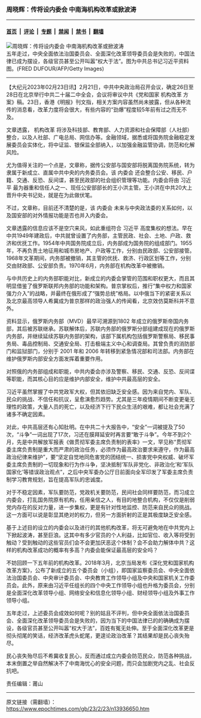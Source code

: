 ### 周晓辉：传将设内委会  中南海机构改革或掀波涛

---

#### [首页](../../../..?n13936650) &nbsp;|&nbsp; [评论](../../../../../epoch-comment?n13936650) &nbsp;|&nbsp; [专题](../../../../../epoch-special?n13936650) &nbsp;|&nbsp; [禁闻](../../../../../epoch-news?n13936650) &nbsp;|&nbsp; [禁书](../../../../../books?n13936650) &nbsp;|&nbsp; [翻墙](https://github.com/gfw-breaker/nogfw/blob/master/README.md?n13936650)


<div><img alt="周晓辉：传将设内委会  中南海机构改革或掀波涛" class="attachment-djy_600_400 size-djy_600_400 wp-post-image" src="https://i.epochtimes.com/assets/uploads/2023/02/id13928423-6ba1fa4749047afa0d3edbbe49f527ce-1.png"/>
<div class="caption">
 五年走过，中央全面依法治国委员会、全面深化改革领导委员会是失败的，中国法律已成为摆设，各级官员甚至公开叫嚣“权大于法”。图为中共总书记习近平资料图。(FRED DUFOUR/AFP/Getty Images)
</div></div><hr/><div class="post_content" id="artbody" itemprop="articleBody">
 <!-- article content begin -->
 <p>
  【大纪元2023年02月23日讯】2月21日，中共中央政治局召开会议，确定26日至28日在北京举行中共二十届二中全会，会议将审议中共《党和国家
  <ok href="https://www.epochtimes.com/gb/tag/%E6%9C%BA%E6%9E%84%E6%94%B9%E9%9D%A9.html">
   机构改革
  </ok>
  方案》稿。23日，香港《明报》刊文指，相关方案内容虽然尚未披露，但从各种流传的消息看，改革力度将会很大，有些内容的“劲爆”程度较5年前有过之而无不及。
 </p>
 <p>
  文章透露，
  <ok href="https://www.epochtimes.com/gb/tag/%E6%9C%BA%E6%9E%84%E6%94%B9%E9%9D%A9.html">
   机构改革
  </ok>
  将涉及科技部、教育部、人力资源和社会保障部（人社部）整合，以及人社部、广电总局、网信办等。金融领域，据悉或将国务院金融稳定发展委员会实体化，将中证监、银保监全部纳入，以加强金融监管协调，防范和化解风险。
 </p>
 <p>
  尤为值得关注的一个点是，文章称，据传公安部与国安部将脱离国务院系统，转为隶属于新成立、直属中共中央的内务委员会。该
  <ok href="https://www.epochtimes.com/gb/tag/%E5%86%85%E5%A7%94%E4%BC%9A.html">
   内委会
  </ok>
  还会整合公安、移民、户籍、交通、反恐、反间谍，甚至民政部的社会组织管理等功能。内委会将由
  <ok href="https://www.epochtimes.com/gb/tag/%E4%B9%A0%E8%BF%91%E5%B9%B3.html">
   习近平
  </ok>
  最为器重和信任人之一、现任公安部部长的王小洪主管。王小洪在中共20大上晋升中央书记处，就是在为此做伏笔。
 </p>
 <p>
  不过，文章称，目前还不清楚的是，该
  <ok href="https://www.epochtimes.com/gb/tag/%E5%86%85%E5%A7%94%E4%BC%9A.html">
   内委会
  </ok>
  未来与中央政法委的关系如何，以及国安部的对外情报功能是否也并入内委会。
 </p>
 <p>
  文章透露的信息应该不是空穴来风，如此重组符合
  <ok href="https://www.epochtimes.com/gb/tag/%E4%B9%A0%E8%BF%91%E5%B9%B3.html">
   习近平
  </ok>
  高度集权的想法。早在中共1949年建政后，中共就曾设置了内务部，主管民政、社会、土地、户政、救济和优抚工作。1954年中共国务院成立后，内务部成为国务院的组成部门。1955年，不再负责土地征用和城市房地产、户政等工作，分别由民政部、公安部接管。1968年文革期间，内务部被撤销，其主管的优抚、救济、行政区划等工作，分别交由财政部、公安部负责。1970年6月，内务部在机构改革中被撤销。
 </p>
 <p>
  与中共历史上的内务部职能对比，新成立的内委会掌管的范围和职权更大，而且其明显借鉴了俄罗斯联邦内务部的功能和架构。普京掌权后，推行“集中权力和国家强力介入”的战略，并最终在俄形成了“强势总统”格局。以中俄当下的紧密关系以及北京最高领导人希冀成为普京那样的政治强人的传闻看，北京效仿莫斯科并不意外。
 </p>
 <p>
  资料显示，俄罗斯内务部（MVD）最早可溯源到1802 年成立的俄罗斯帝国内务部，其后被苏联继承。苏联解体后，苏联内务部的俄罗斯分部组建成现在的俄罗斯内务部，并继续延续苏联内务部的架构，该部下属机构包括俄罗斯警察局、移民事务局、毒品控制局、交通安全局、打击极端主义中心和调查局。其曾负责的消防部门和监狱部门，分别于 2001 年和 2006 年转移到紧急情况部和司法部。内务部在维护俄罗斯内部安全方面发挥着重要作用。
 </p>
 <p>
  对照俄的内务部组成和职能，中共内委会亦涉及警察、移民、交通、反恐、反间谍等职能，而其核心目的应是维护内部安全，维护中共最高层的安全。
 </p>
 <p>
  习近平虽然掌握了中共党政军大权，但其依旧缺乏安全感。因为来自党内、军队、民众的挑战、不信任和抗议，呈愈演愈烈趋势。尤其是三年疫情期间不断变更毫无理性的政策，大量人员的死亡，以及经济下行下民众生活的艰难，都让社会充满了诸多不确定因素。
 </p>
 <p>
  对此，中共高层还有心知肚明。在中共二十大报告中，“安全”一词被提及了50次，“斗争”一词出现了17次，习还在膜拜延安时再言要“敢于斗争”。今年不到2个月，先是中共解放军报表《做贯彻军委主席负责制的表率》一文，罕见称“贯彻军委主席负责制是重大而严肃的政治任务，必须作为最高政治要求来遵守，作为最高政治纪律来维护”，要“坚定自觉地同危害党的团结统一、损害党中央权威、破坏军委主席负责制的一切现象和行为作斗争，坚决抵制‘军队非党化、非政治化’和‘军队国家化’等错误政治观点”，之后中央军委办公厅日前面向全军印发了军委主席负责制学习教育规划，旨在提高军队的忠诚度。
 </p>
 <p>
  对于不稳定因素，军队要防范，党政机关要防范，民间社会同样要防范，而习成立内委会，打乱国务院原有机构，任用亲信之人，有目的地整合机构，不仅仅是削弱党内存在的反对力量，进一步集权，更是有针对性地监控、防范来自民众的挑战。这一方面可以说是彰显其绝对的权力，但另一方面折射的正是其极度缺乏安全感。
 </p>
 <p>
  基于上述目的设立的内委会以及进行的其他机构改革，将无可避免地在中共党内上下掀起波涛，甚至巨浪。这其中有多少官员的个人利益，比如官位、收入等将受到触动？受到触动的这些官员们会不会更加厌恶这个体制？会不会助力解体中共？这样的机构改革成功的概率有多高？内委会能保证最高层的安全吗？
 </p>
 <p>
  不妨回顾一下五年前的机构改革。2018年3月，北京当局发布《深化党和国家机构改革方案》，公布了新成立的五个委员会（小组），即国家监察委员会、中央全面依法治国委员会、中央审计委员会、中央教育工作领导小组及中央和国家机关工作委员会。此外，原来由习近平任组长的四个中央工作领导小组也升格为委员会，分别是全面深化改革领导小组、网络安全和信息化领导小组、财经领导小组及外事工作领导小组。
 </p>
 <p>
  五年走过，上述委员会成效如何呢？别的姑且不评判，但中央全面依法治国委员会、全面深化改革领导委员会是失败的，因为当下的中国法律已的的确确成为摆设，各级官员甚至公开叫嚣“权大于法”，百姓有冤无处伸。至于全面深化改革更是彻头彻尾的笑话，经济改革虎头蛇尾，更遑论政治改革？其结果却是民心丧失殆尽。
 </p>
 <p>
  民心丧失殆尽后不希冀收复民心，反而通过成立内委会防范民众，防范各种挑战，本末倒置之举自然解决不了中南海忧心的安全问题，而只会加剧党内之乱、社会反抗吧。
 </p>
 <p>
  责任编辑：莆山
 </p>
 <!-- article content end -->
 <div id="below_article_ad">
 </div>
</div>


---

原文链接（需翻墙）：https://www.epochtimes.com/gb/23/2/23/n13936650.htm